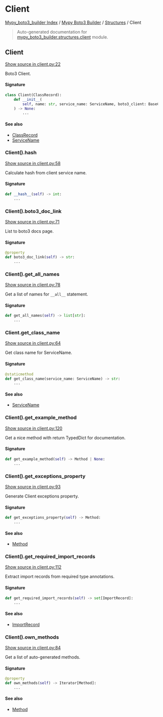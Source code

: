 # Client

[Mypy_boto3_builder Index](../../README.md#mypy_boto3_builder-index) /
[Mypy Boto3 Builder](../index.md#mypy-boto3-builder) /
[Structures](./index.md#structures) /
Client

> Auto-generated documentation for [mypy_boto3_builder.structures.client](https://github.com/youtype/mypy_boto3_builder/blob/main/mypy_boto3_builder/structures/client.py) module.

## Client

[Show source in client.py:22](https://github.com/youtype/mypy_boto3_builder/blob/main/mypy_boto3_builder/structures/client.py#L22)

Boto3 Client.

#### Signature

```python
class Client(ClassRecord):
    def __init__(
        self, name: str, service_name: ServiceName, boto3_client: BaseClient
    ) -> None:
        ...
```

#### See also

- [ClassRecord](./class_record.md#classrecord)
- [ServiceName](../service_name.md#servicename)

### Client().__hash__

[Show source in client.py:58](https://github.com/youtype/mypy_boto3_builder/blob/main/mypy_boto3_builder/structures/client.py#L58)

Calculate hash from client service name.

#### Signature

```python
def __hash__(self) -> int:
    ...
```

### Client().boto3_doc_link

[Show source in client.py:71](https://github.com/youtype/mypy_boto3_builder/blob/main/mypy_boto3_builder/structures/client.py#L71)

List to boto3 docs page.

#### Signature

```python
@property
def boto3_doc_link(self) -> str:
    ...
```

### Client().get_all_names

[Show source in client.py:78](https://github.com/youtype/mypy_boto3_builder/blob/main/mypy_boto3_builder/structures/client.py#L78)

Get a list of names for `__all__` statement.

#### Signature

```python
def get_all_names(self) -> list[str]:
    ...
```

### Client.get_class_name

[Show source in client.py:64](https://github.com/youtype/mypy_boto3_builder/blob/main/mypy_boto3_builder/structures/client.py#L64)

Get class name for ServiceName.

#### Signature

```python
@staticmethod
def get_class_name(service_name: ServiceName) -> str:
    ...
```

#### See also

- [ServiceName](../service_name.md#servicename)

### Client().get_example_method

[Show source in client.py:120](https://github.com/youtype/mypy_boto3_builder/blob/main/mypy_boto3_builder/structures/client.py#L120)

Get a nice method with return TypedDict for documentation.

#### Signature

```python
def get_example_method(self) -> Method | None:
    ...
```

### Client().get_exceptions_property

[Show source in client.py:93](https://github.com/youtype/mypy_boto3_builder/blob/main/mypy_boto3_builder/structures/client.py#L93)

Generate Client exceptions property.

#### Signature

```python
def get_exceptions_property(self) -> Method:
    ...
```

#### See also

- [Method](./method.md#method)

### Client().get_required_import_records

[Show source in client.py:112](https://github.com/youtype/mypy_boto3_builder/blob/main/mypy_boto3_builder/structures/client.py#L112)

Extract import records from required type annotations.

#### Signature

```python
def get_required_import_records(self) -> set[ImportRecord]:
    ...
```

#### See also

- [ImportRecord](../import_helpers/import_record.md#importrecord)

### Client().own_methods

[Show source in client.py:84](https://github.com/youtype/mypy_boto3_builder/blob/main/mypy_boto3_builder/structures/client.py#L84)

Get a list of auto-generated methods.

#### Signature

```python
@property
def own_methods(self) -> Iterator[Method]:
    ...
```

#### See also

- [Method](./method.md#method)
